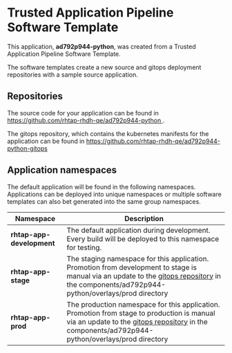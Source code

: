 # Trusted Application Pipeline Software Template

This application, **ad792p944-python**, was created from a Trusted Application Pipeline Software Template.

The software templates create a new source and gitops deployment repositories with a sample source application. 

## Repositories

The source code for your application can be found in [https://github.com/rhtap-rhdh-qe/ad792p944-python ](https://github.com/rhtap-rhdh-qe/ad792p944-python ).
 
The gitops repository, which contains the kubernetes manifests for the application can be found in 
[https://github.com/rhtap-rhdh-qe/ad792p944-python-gitops ](https://github.com/rhtap-rhdh-qe/ad792p944-python-gitops ) 

## Application namespaces 

The default application will be found in the following namespaces. Applications can be deployed into unique namespaces or multiple software templates can also bet generated into the same group namespaces.  

|  Namespace   |  Description   |  
| -------- | -------- |   
| **rhtap-app-development** | The default application during development. Every build will be deployed to this namespace for testing. | 
| **rhtap-app-stage** | The staging namespace for this application. Promotion from development to stage is manual via an update to the [gitops repository](https://github.com/rhtap-rhdh-qe/ad792p944-python-gitops ) in the components/ad792p944-python/overlays/prod directory |  
| **rhtap-app-prod** | The production namespace for this application. Promotion from stage to production is manual via an update to the [gitops repository](https://github.com/rhtap-rhdh-qe/ad792p944-python-gitops ) in the components/ad792p944-python/overlays/prod directory | 